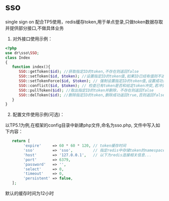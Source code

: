 # sso
single sign on
配合TP5使用，redis缓存token,用于单点登录,只做token数据存取并提供部分接口,不做具体业务

1. 对外接口使用示例：

```php
<?php
use dr\sso\SSO;
class Index
{
   function index(){
      SSO::getToken($id); //获取指定ID的token,不存在则返回false
      SSO::setToken($id, $token); //设置指定ID的token值,如果ID已经有值则不进行赋值操作，设置成功返回true,否则返回false
      SSO::setTokenForce($id, $token); // 强制设置指定ID的token值,设置成功返回true,否则返回false
      SSO::conflict($id, $token); // 检查已有token是否和给定token冲突,若冲突则返回true,否则返回false
      SSO::pullToken($id); //取出指定ID的token并删除，不存在则返回false
      SSO::delToken($id); //删除指定ID的token,删除成功返回true,否则返回false
   }
}
```

2. 配置文件使用示例(可选)：

以TP5.1为例,在框架的config目录中新建php文件,命名为sso.php, 文件中写入如下内容：

```php
   return [
        'expire'     => 60 * 60 * 120, // token缓存时间
        'sso'        => 'sso',         // 指定redis中存储token的namespace
        'host'       => '127.0.0.1',   // 以下为redis连接相关信息...
        'port'       => 6379,
        'password'   => '',
        'select'     => 0,
        'timeout'    => 0,
        'persistent' => false,
   ];
```
   
   默认的缓存时间为12小时
